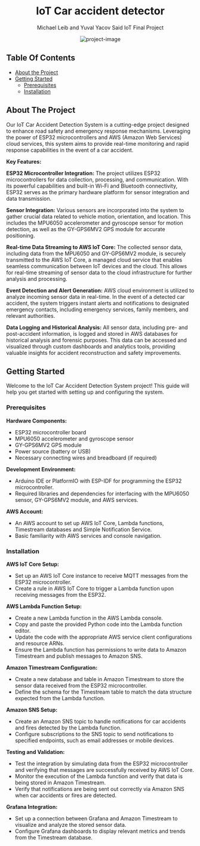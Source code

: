 <h1 align="center" id="title">IoT Car accident detector</h1>

  <p align="center">
    Michael Leib and Yuval Yacov Said IoT Final Project

<p align="center"><img src="https://i.postimg.cc/t4zBdHxx/accident.png" alt="project-image"></p>


## Table Of Contents

* [About the Project](#about-the-project)
* [Getting Started](#getting-started)
  * [Prerequisites](#prerequisites)
  * [Installation](#installation)


## About The Project

Our IoT Car Accident Detection System is a cutting-edge project designed to enhance road safety and emergency response mechanisms. Leveraging the power of ESP32 microcontrollers and AWS (Amazon Web Services) cloud services, this system aims to provide real-time monitoring and rapid response capabilities in the event of a car accident.

**Key Features:**

**ESP32 Microcontroller Integration:** The project utilizes ESP32 microcontrollers for data collection, processing, and communication. With its powerful capabilities and built-in Wi-Fi and Bluetooth connectivity, ESP32 serves as the primary hardware platform for sensor integration and data transmission.

**Sensor Integration:** Various sensors are incorporated into the system to gather crucial data related to vehicle motion, orientation, and location. This includes the MPU6050 accelerometer and gyroscope sensor for motion detection, as well as the GY-GPS6MV2 GPS module for accurate positioning.

**Real-time Data Streaming to AWS IoT Core:** The collected sensor data, including data from the MPU6050 and GY-GPS6MV2 module, is securely transmitted to the AWS IoT Core, a managed cloud service that enables seamless communication between IoT devices and the cloud. This allows for real-time streaming of sensor data to the cloud infrastructure for further analysis and processing.

**Event Detection and Alert Generation:** AWS cloud environment is utilized to analyze incoming sensor data in real-time. In the event of a detected car accident, the system triggers instant alerts and notifications to designated emergency contacts, including emergency services, family members, and relevant authorities.

**Data Logging and Historical Analysis:** All sensor data, including pre- and post-accident information, is logged and stored in AWS databases for historical analysis and forensic purposes. This data can be accessed and visualized through custom dashboards and analytics tools, providing valuable insights for accident reconstruction and safety improvements.


## Getting Started

Welcome to the IoT Car Accident Detection System project! This guide will help you get started with setting up and configuring the system.

### Prerequisites

**Hardware Components:**

* ESP32 microcontroller board
* MPU6050 accelerometer and gyroscope sensor
* GY-GPS6MV2 GPS module
* Power source (battery or USB)
* Necessary connecting wires and breadboard (if required)

**Development Environment:**

* Arduino IDE or PlatformIO with ESP-IDF for programming the ESP32 microcontroller.
* Required libraries and dependencies for interfacing with the MPU6050 sensor, GY-GPS6MV2 module, and AWS services.

**AWS Account:**

* An AWS account to set up AWS IoT Core, Lambda functions, Timestream databases and Simple Notification Service.
* Basic familiarity with AWS services and console navigation.


### Installation


**AWS IoT Core Setup:**

* Set up an AWS IoT Core instance to receive MQTT messages from the ESP32 microcontroller.
* Create a rule in AWS IoT Core to trigger a Lambda function upon receiving messages from the ESP32.

**AWS Lambda Function Setup:**

* Create a new Lambda function in the AWS Lambda console.
* Copy and paste the provided Python code into the Lambda function editor.
* Update the code with the appropriate AWS service client configurations and resource ARNs.
* Ensure the Lambda function has permissions to write data to Amazon Timestream and publish messages to Amazon SNS.

**Amazon Timestream Configuration:**

* Create a new database and table in Amazon Timestream to store the sensor data received from the ESP32 microcontroller.
* Define the schema for the Timestream table to match the data structure expected from the Lambda function.

**Amazon SNS Setup:**

* Create an Amazon SNS topic to handle notifications for car accidents and fires detected by the Lambda function.
* Configure subscriptions to the SNS topic to send notifications to specified endpoints, such as email addresses or mobile devices.

**Testing and Validation:**

* Test the integration by simulating data from the ESP32 microcontroller and verifying that messages are successfully received by AWS IoT Core.
* Monitor the execution of the Lambda function and verify that data is being stored in Amazon Timestream.
* Verify that notifications are being sent out correctly via Amazon SNS when car accidents or fires are detected.

**Grafana Integration:**

* Set up a connection between Grafana and Amazon Timestream to visualize and analyze the stored sensor data.
* Configure Grafana dashboards to display relevant metrics and trends from the Timestream database.

